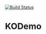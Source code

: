 [![Build Status](https://travis-ci.com/MysticGoten/KODemo.svg?branch=master)](https://travis-ci.com/MysticGoten/KODemo)
# KODemo
